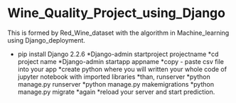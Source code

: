 # Wine_Quality_Project_using_Django
This is formed by Red_Wine_dataset with the algorithm in Machine_learning using Django_deployment.

* pip install Django 2.2.6
*Django-admin startproject projectname
*cd project name
*Django-admin startapp appname
*copy - paste csv file into your app
*create python where you will written your whole code of jupyter notebook with imported libraries
*than, runserver 
*python manage.py runserver
*python manage.py makemigrations
*python manage.py migrate
*again 
*reload your server and start prediction.



















